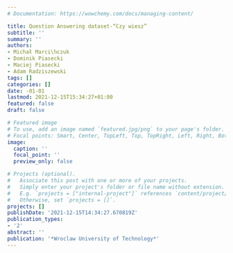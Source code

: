 ```yaml
---
# Documentation: https://wowchemy.com/docs/managing-content/

title: Question Answering dataset-“Czy wiesz”
subtitle: ''
summary: ''
authors:
- Michał Marci\ŉczuk
- Dominik Piasecki
- Maciej Piasecki
- Adam Radziszewski
tags: []
categories: []
date: -01-01
lastmod: 2021-12-15T15:34:27+01:00
featured: false
draft: false

# Featured image
# To use, add an image named `featured.jpg/png` to your page's folder.
# Focal points: Smart, Center, TopLeft, Top, TopRight, Left, Right, BottomLeft, Bottom, BottomRight.
image:
  caption: ''
  focal_point: ''
  preview_only: false

# Projects (optional).
#   Associate this post with one or more of your projects.
#   Simply enter your project's folder or file name without extension.
#   E.g. `projects = ["internal-project"]` references `content/project/deep-learning/index.md`.
#   Otherwise, set `projects = []`.
projects: []
publishDate: '2021-12-15T14:34:27.670819Z'
publication_types:
- '2'
abstract: ''
publication: '*Wroclaw University of Technology*'
---
```

